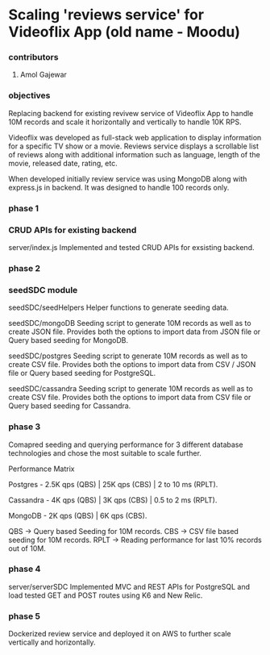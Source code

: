 # Scaling 'reviews service' for Videoflix App (old name - Moodu)

### contributors
1. Amol Gajewar

### objectives
Replacing backend for existing revivew service of Videoflix App to handle 10M records and scale it horizontally and vertically to handle 10K RPS.

Videoflix was developed as full-stack web application to display information for a specific TV show or a movie. Reviews service displays a scrollable list of reviews along with additional information such as language, length of the movie, released date, rating, etc.

When developed initially review service was using MongoDB along with express.js in backend. It was designed to handle 100 records only.


### phase 1
### CRUD APIs for existing backend
server/index.js
Implemented and tested CRUD APIs for exsisting backend.

### phase 2
### seedSDC module
seedSDC/seedHelpers
Helper functions to generate seeding data.

seedSDC/mongoDB
Seeding script to generate 10M records as well as to create JSON file. Provides both the options to import data from JSON file or Query based seeding for MongoDB.

seedSDC/postgres
Seeding script to generate 10M records as well as to create CSV file. Provides both the options to import data from CSV / JSON file or Query based seeding for PostgreSQL.

seedSDC/cassandra
Seeding script to generate 10M records as well as to create CSV file. Provides both the options to import data from CSV file or Query based seeding for Cassandra.

### phase 3
Comapred seeding and querying performance for 3 different database technologies and chose the most suitable to scale further.


Performance Matrix

Postgres - 2.5K qps (QBS) | 25K qps (CBS) | 2 to 10 ms (RPLT).

Cassandra - 4K qps (QBS) | 3K qps (CBS) | 0.5 to 2 ms (RPLT).

MongoDB - 2K qps (QBS) | 6K qps (CBS).

QBS -> Query based Seeding for 10M records.
CBS -> CSV file based seeding for 10M records.
RPLT -> Reading performance for last 10% records out of 10M.

### phase 4
server/serverSDC
Implemented MVC and REST APIs for PostgreSQL and load tested GET and POST routes using K6 and New Relic.

### phase 5
Dockerized review service and deployed it on AWS to further scale vertically and horizontally.